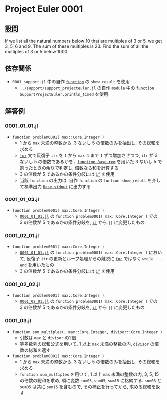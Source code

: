 # Project Euler 0001 #

## [設問](https://projecteuler.net/problem=1) ##
If we list all the natural numbers below 10 that are multiples of 3 or 5, we get 3, 5, 6 and 9. The sum of these multiples is 23.
Find the sum of all the multiples of 3 or 5 below 1000.

## 依存関係 ##
* `0001_support.jl` 中の自作 [`function`](https://docs.julialang.org/en/v1/base/base/#function) の `show_result` を使用
	* `../support/support_projecteuler.jl` の自作 [`module`](https://docs.julialang.org/en/v1/base/base/#module) 中の [`function`](https://docs.julialang.org/en/v1/base/base/#function) `SupportProjectEuler.println_timed` を使用

## 解答例 ##

### 0001_01_01.jl ###
* `function problem0001( max::Core.Integer )`
	* 1 から `max` 未満の整数から, 3 ないし 5 の倍数のみを抽出し, その総和を求める
	* [`for`](https://docs.julialang.org/en/v1/base/base/#for) 文で反復子 `itr` を `1` から `max-1` まで `1` ずつ増加させつつ, `itr` が 3 ないし 5 の倍数であるかを，[`function Base.rem`](https://docs.julialang.org/en/v1/base/math/#Base.rem) を用いた 3 ないし 5 で割ったときの余りで判定し, 倍数なら和を計算する
	* 3 の倍数が 5 であるかの条件分岐には [`if`](https://docs.julialang.org/en/v1/base/base/#if) を使用
	* 当該 `function` の出力は, 自作 `function` の `funtion show_result` を介して標準出力 [`Base.stdout`](https://docs.julialang.org/en/v1/base/io-network/#Base.stdout) に出力する

### 0001_01_02.jl ###
* `function problem0001( max::Core.Integer )`
	* [`0001_01_01.jl`](#0001_01_01jl) の `function problem0001( max::Core.Integer )` での　3 の倍数が 5 であるかの条件分岐を, [`if`](https://docs.julialang.org/en/v1/base/base/#if) から `||` に変更したもの

### 0001_02_01.jl ###
* `function problem0001( max::Core.Integer )`
	* [`0001_01_01.jl`](#0001_01_01jl) の `function problem0001( max::Core.Integer )` において, 反復子 `itr` の更新とループ処理からの離脱に [`for`](https://docs.julialang.org/en/v1/base/base/#for) ではなく `while ... end` を用いたもの
	* 3 の倍数が 5 であるかの条件分岐には [`if`](https://docs.julialang.org/en/v1/base/base/#if) を使用

### 0001_02_02.jl ###
* `function problem0001( max::Core.Integer )`
	* [`0001_02_01.jl`](#0001_01_01jl) の `function problem0001( max::Core.Integer )` での　3 の倍数が 5 であるかの条件分岐を, [`if`](https://docs.julialang.org/en/v1/base/base/#if) から `||` に変更したもの

### 0001_03.jl ###
* `function sum_multiples(; max::Core.Integer, divisor::Core.Integer )`
	* 引数は `max` と `divisor` の2個
	* 等差数列の総和公式を用いて, 1 以上 `max` 未満の整数の内, `divisor` の倍数の総和を返す
* `function problem0001( max::Core.Integer )`
	* 1 から `max` 未満の整数から, 3 ないし 5 の倍数のみを抽出し, その総和を求める
	* `function sum_multiples` を用いて, 1 以上 `max` 未満の整数の内, 3, 5, 15 の倍数の総和を求め, 順に変数 `sum03`, `sum05`, `sum15` に格納する. `sum03` と `sum05` は共に `sum15` を含むので, その補正を行ってから, 求める総和を返す